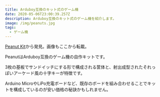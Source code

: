 ```yaml
---
title: Arduboy互換のキット式のゲーム機
date: 2020-05-06T23:00:39.257Z
description: Arduboy互換のキット式のゲーム機を紹介します。
image: /img/peanuts.jpg
tags:
  - ゲーム機
---
```

[Peanut Kit](https://www.tindie.com/products/Ampersand/peanut-kit/)から発見。画像もここから転載。

PeanutはArduboy互換のゲーム機の自作キットです。

3枚の基板でサンドイッチにする形で構成される筐体と、射出成型されたそれっぽいアーケード風の十字キーが特徴です。

Arduino MicroやLiPo充電ボードなど、既存のボードを組み合わせることでキットを構成しているのが安い価格の秘訣かもしれません。
